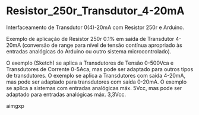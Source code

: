 # Resistor_250r_Transdutor_4-20mA
Interfaceamento de Transdutor 0(4)-20mA com Resistor 250r e Arduino.


Exemplo de aplicação de Resistor 250r 0.1% em saída de Transdutor 4-20mA (conversão de range para nível de tensão contínua apropriado às entradas analógicas do Arduino ou outro sistema microcontrolado). 

O exemplo (Sketch) se aplica a Transdutores de Tensão 0-500Vca e Transdutores de Corrente 0-5Aca, mas pode ser adaptado para outros tipos de transdutores. O exemplo se aplica a Transdutores com saída 4-20mA, mas pode ser adaptado para transdutores com saída 0-20mA. O exemplo se aplica a sistemas com entradas analógicas máx. 5Vcc, mas pode ser adaptado para entradas analógicas máx. 3,3Vcc.

aimgxp

